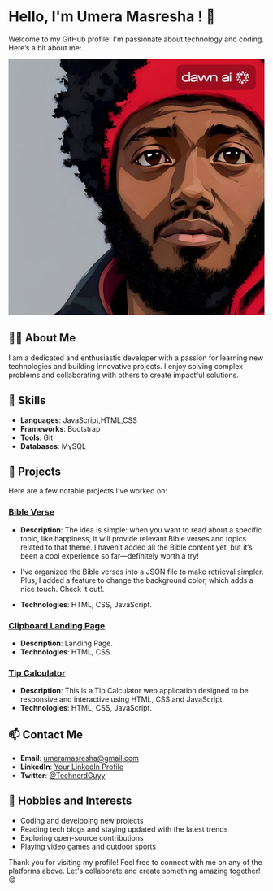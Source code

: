 # Hello, I'm Umera Masresha ! 👋

Welcome to my GitHub profile! I'm passionate about technology and coding. Here’s a bit about me:

![profile picture](IMG_20241123_200611_110.jpg)

## 🧑‍💻 About Me

I am a dedicated and enthusiastic developer with a passion for learning new technologies and building innovative projects. I enjoy solving complex problems and collaborating with others to create impactful solutions.

## 🚀 Skills

- **Languages**: JavaScript,HTML,CSS
- **Frameworks**: Bootstrap 
- **Tools**: Git
- **Databases**: MySQL

## 🌟 Projects

Here are a few notable projects I've worked on:

### [Bible Verse](https://github.com/umera27/Day-10-Bible-Verse-Website/)
- **Description**: The idea is simple: when you want to read about a specific topic, like happiness, it will provide relevant Bible verses and topics related to that theme. I haven’t added all the Bible content yet, but it’s been a cool experience so far—definitely worth a try!

 - I’ve organized the Bible verses into a JSON file to make retrieval simpler. Plus, I added a feature to change the background color, which adds a nice touch. Check it out!.
- **Technologies**: HTML, CSS, JavaScript.

### [Clipboard Landing Page](https://github.com/umera27/Day-09-Clipboard-Landing-Page)
- **Description**: Landing Page.
- **Technologies**: HTML, CSS.

### [Tip Calculator](https://github.com/umera27/Day-08-Tip-Calculator)
- **Description**: This is a Tip Calculator web application designed to be responsive and interactive using HTML, CSS and JavaScript.
- **Technologies**: HTML, CSS, JavaScript.

## 📫 Contact Me

- **Email**: [umeramasresha@gmail.com](mailto:umeramasresha@gmail.com)
- **LinkedIn**: [Your LinkedIn Profile](https://www.linkedin.com/in/your-profile)
- **Twitter**: [@TechnerdGuyy](https://twitter.com/@TechnerdGuyy)

## 🌱 Hobbies and Interests

- Coding and developing new projects
- Reading tech blogs and staying updated with the latest trends
- Exploring open-source contributions
- Playing video games and outdoor sports

Thank you for visiting my profile! Feel free to connect with me on any of the platforms above. Let's collaborate and create something amazing together! 😊


